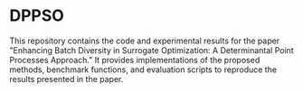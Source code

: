 # DPPSO
This repository contains the code and experimental results for the paper "Enhancing Batch Diversity in Surrogate Optimization: A Determinantal Point Processes Approach." It provides implementations of the proposed methods, benchmark functions, and evaluation scripts to reproduce the results presented in the paper.
